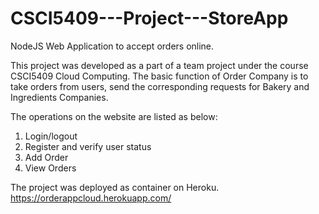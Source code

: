 # CSCI5409---Project---StoreApp
NodeJS Web Application to accept orders online.

This project was developed as a part of a team project under the course CSCI5409 Cloud Computing.
The basic function of Order Company is to take orders from users, send the corresponding requests for Bakery and Ingredients Companies. 

The operations on the website are listed as below:
1. Login/logout
2. Register and verify user status
3. Add Order
4. View Orders

The project was deployed as container on Heroku.
https://orderappcloud.herokuapp.com/

